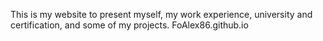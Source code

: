This is my website to present myself, my work experience, university and certification, and some of my projects.
FoAlex86.github.io
